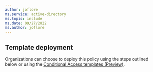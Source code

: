 ```yaml
---
author: joflore
ms.service: active-directory
ms.topic: include
ms.date: 09/27/2022
ms.author: joflore
---
```

## Template deployment

Organizations can choose to deploy this policy using the steps outlined below or using the [Conditional Access templates (Preview)](../articles/active-directory/conditional-access/concept-conditional-access-policy-common.md#conditional-access-templates-preview).